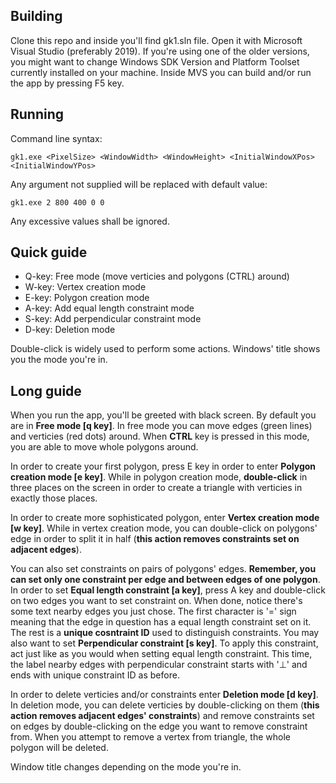 ## Building

Clone this repo and inside you'll find gk1.sln file. Open it with Microsoft Visual Studio (preferably 2019). If you're using one of the older versions, you might want to change Windows SDK Version and Platform Toolset currently installed on your machine. Inside MVS you can build and/or run the app by pressing F5 key.

## Running
Command line syntax:
```
gk1.exe <PixelSize> <WindowWidth> <WindowHeight> <InitialWindowXPos> <InitialWindowYPos>
```
Any argument not supplied will be replaced with default value:
```
gk1.exe 2 800 400 0 0
```
Any excessive values shall be ignored.

## Quick guide

- Q-key: Free mode (move verticies and polygons (CTRL) around)
- W-key: Vertex creation mode
- E-key: Polygon creation mode
- A-key: Add equal length constraint mode
- S-key: Add perpendicular constraint mode
- D-key: Deletion mode

Double-click is widely used to perform some actions. Windows' title shows you the mode you're in.

## Long guide

When you run the app, you'll be greeted with black screen. By default you are in **Free mode [q key]**. In free mode you can move edges (green lines) and verticies (red dots) around. When **CTRL** key is pressed in this mode, you are able to move whole polygons around.

In order to create your first polygon, press E key in order to enter **Polygon creation mode [e key]**. While in polygon creation mode, **double-click** in three places on the screen in order to create a triangle with verticies in exactly those places.

In order to create more sophisticated polygon, enter **Vertex creation mode [w key]**. While in vertex creation mode, you can double-click on polygons' edge in order to split it in half (**this action removes constraints set on adjacent edges**).

You can also set constraints on pairs of polygons' edges. **Remember, you can set only one constraint per edge and between edges of one polygon**. In order to set **Equal length constraint [a key]**, press A key and double-click on two edges you want to set constraint on. When done, notice there's some text nearby edges you just chose. The first character is '=' sign meaning that the edge in question has a equal length constraint set on it. The rest is a **unique cosntraint ID** used to distinguish constraints. You may also want to set **Perpendicular constraint [s key]**. To apply this constraint, act just like as you would when setting equal length constraint. This time, the label nearby edges with perpendicular constraint starts with '⊥' and ends with unique constraint ID as before.

In order to delete verticies and/or constraints enter **Deletion mode [d key]**. In deletion mode, you can delete verticies by double-clicking on them (**this action removes adjacent edges' constraints**) and remove constraints set on edges by double-clicking on the edge you want to remove constraint from. When you attempt to remove a vertex from triangle, the whole polygon will be deleted. 

Window title changes depending on the mode you're in.